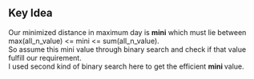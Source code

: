 ## Key Idea
Our minimized distance in maximum day is <b> mini</b> which must lie between max(all_n_value) <= mini <= sum(all_n_value).<br>
So assume this mini value through binary search and check if that value fulfill our requirement.<br>
I used second kind of binary search here to get the efficient <b> mini </b> value.
